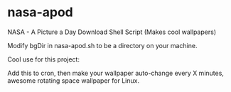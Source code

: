 # nasa-apod
NASA - A Picture a Day Download Shell Script (Makes cool wallpapers)

Modify bgDir in nasa-apod.sh to be a directory on your machine.

Cool use for this project:

Add this to cron, then make your wallpaper auto-change every X minutes, awesome rotating space wallpaper for Linux.
